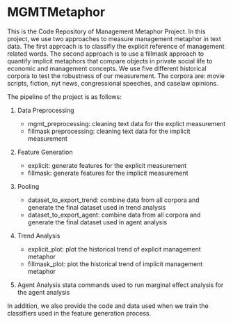 # MGMTMetaphor

This is the Code Repository of Management Metaphor Project. In this project, we use two approaches to measure management metaphor in text data. The first approach is to classifiy the explicit reference of management related words. The second approach is to use a fillmask approach to quantify implicit metaphors that compare objects in private social life to economic and management concepts. We use five different historical corpora to test the robustness of our measurement. The corpora are: movie scripts, fiction, nyt news, congressional speeches, and caselaw opinions.
 
The pipeline of the project is as follows:

1. Data Preprocessing
    - mgmt_preprocessing: cleaning text data for the explict measurement
    - fillmask preprocessing: cleaning text data for the implicit measurement

2. Feature Generation
    - explicit: generate features for the explicit measurement
    - fillmask: generate features for the implicit measurement

3. Pooling
    - dataset_to_export_trend: combine data from all corpora and generate the final dataset used in trend analysis
    - dataset_to_export_agent: combine data from all corpora and generate the final dataset used in agent analysis

4. Trend Analysis
    - explicit_plot: plot the historical trend of explicit management metaphor
    - fillmask_plot: plot the historical trend of implicit management metaphor

5. Agent Analysis
    stata commands used to run marginal effect analysis for the agent analysis

In addition, we also provide the code and data used when we train the classifiers used in the feature generation process.